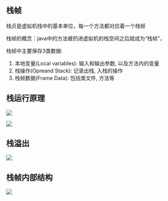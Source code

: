 ## 栈帧

栈贞是虚拟机栈中的基本单位，每一个方法都对应着一个栈帧

栈帧的概念：java中的方法被扔进虚拟机的栈空间之后就成为“栈帧”，

栈帧中主要保存3类数据:

1. 本地变量(Local variables): 输入和输出参数, 以及方法内的变量
2. 栈操作(Opreand Stack): 记录出栈, 入栈的操作
3. 栈帧数据(Frame Data): 包括类文件, 方法等

## 栈运行原理

![](https://youpaiyun.zongqilive.cn/image/20200318141724.png)



![](https://youpaiyun.zongqilive.cn/image/20200318141856.png)



## 栈溢出

![](https://youpaiyun.zongqilive.cn/image/20200318141928.png)



## 栈帧内部结构

![](https://youpaiyun.zongqilive.cn/image/20200319174415.png)


























